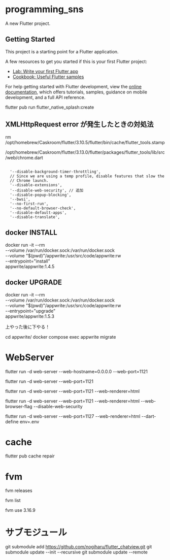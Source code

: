 # programming_sns

A new Flutter project.

## Getting Started

This project is a starting point for a Flutter application.

A few resources to get you started if this is your first Flutter project:

- [Lab: Write your first Flutter app](https://docs.flutter.dev/get-started/codelab)
- [Cookbook: Useful Flutter samples](https://docs.flutter.dev/cookbook)

For help getting started with Flutter development, view the
[online documentation](https://docs.flutter.dev/), which offers tutorials,
samples, guidance on mobile development, and a full API reference.


flutter pub run flutter_native_splash:create

## XMLHttpRequest error が発生したときの対処法
rm /opt/homebrew/Caskroom/flutter/3.10.5/flutter/bin/cache/flutter_tools.stamp 

/opt/homebrew/Caskroom/flutter/3.13.0/flutter/packages/flutter_tools/lib/src/web/chrome.dart 
##

      '--disable-background-timer-throttling',
      // Since we are using a temp profile, disable features that slow the
      // Chrome launch.
      '--disable-extensions',
      '--disable-web-security', // 追加
      '--disable-popup-blocking',
      '--bwsi',
      '--no-first-run',
      '--no-default-browser-check',
      '--disable-default-apps',
      '--disable-translate',

##

## docker INSTALL
docker run -it --rm \
    --volume /var/run/docker.sock:/var/run/docker.sock \
    --volume "$(pwd)"/appwrite:/usr/src/code/appwrite:rw \
    --entrypoint="install" \
    appwrite/appwrite:1.4.5

## docker UPGRADE
docker run -it --rm \
    --volume /var/run/docker.sock:/var/run/docker.sock \
    --volume "$(pwd)"/appwrite:/usr/src/code/appwrite:rw \
    --entrypoint="upgrade" \
    appwrite/appwrite:1.5.3

上やった後に下やる！
 
cd appwrite/
docker compose exec appwrite migrate


# WebServer
flutter run -d web-server --web-hostname=0.0.0.0 --web-port=1121

flutter run -d web-server --web-port=1121

flutter run -d web-server  --web-port=1121 --web-renderer=html

flutter run -d web-server  --web-port=1121 --web-renderer=html --web-browser-flag --disable-web-security

flutter run -d web-server  --web-port=1127 --web-renderer=html --dart-define env=.env

# cache
flutter pub cache repair

# fvm
fvm releases                             

fvm list    

fvm use 3.16.9 


# サブモジュール
git submodule add https://github.com/nogiharu/flutter_chatview.git
git submodule update --init --recursive
git submodule update --remote
